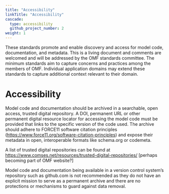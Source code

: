 ```yaml
---
title: "Accessibility"
linkTitle: "Accessibility"
cascade:
  type: accessibility
  github_project_number: 2
weight: 1
---
```


These standards promote and enable discovery and access for model code, documentation, and metadata. This is a living document and comments are welcomed and will be addressed by the OMF standards committee. The minimum standards aim to capture concerns and practices among the members of OMF. Individual application domains may extend these standards to capture additional context relevant to their domain.

# Accessibility

Model code and documentation should be archived in a searchable, open access, trusted digital repository. A DOI, permanent URL or other permanent digital resource locator for accessing the model code must be provided that links to the specific version of the code used. The archive should adhere to FORCE11 software citation principles (https://www.force11.org/software-citation-principles) and expose their metadata in open, interoperable formats like schema.org or codemeta.

A list of trusted digital repositories can be found at https://www.comses.net/resources/trusted-digital-repositories/ [perhaps becoming part of OMF website?]

Model code and documentation being available in a version control system’s repository such as github.com is not recommended as they do not have an explicit mission to serve as a permanent archive and there are no protections or mechanisms to guard against data removal.
